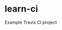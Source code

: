 # learn-ci
Example Travis CI project    
[](https://travis-ci.org/digplan/learn-ci.svg?branch=master)

